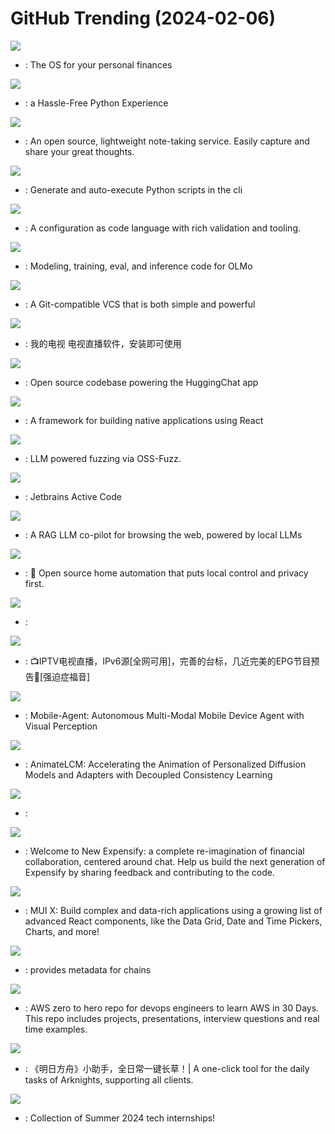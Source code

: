 # GitHub Trending (2024-02-06)

![](https://img.shields.io/badge/Ruby-New%201-green?style=flat-square&logo=appveyor)
- [](https://github.comundefined): The OS for your personal finances

![](https://img.shields.io/badge/Rust-New%20233-green?style=flat-square&logo=appveyor)
- [](https://github.comundefined): a Hassle-Free Python Experience

![](https://img.shields.io/badge/Go-New%20299-green?style=flat-square&logo=appveyor)
- [](https://github.comundefined): An open source, lightweight note-taking service. Easily capture and share your great thoughts.

![](https://img.shields.io/badge/Python-New%20265-green?style=flat-square&logo=appveyor)
- [](https://github.comundefined): Generate and auto-execute Python scripts in the cli

![](https://img.shields.io/badge/Java-New%20601-green?style=flat-square&logo=appveyor)
- [](https://github.comundefined): A configuration as code language with rich validation and tooling.

![](https://img.shields.io/badge/Python-New%20255-green?style=flat-square&logo=appveyor)
- [](https://github.comundefined): Modeling, training, eval, and inference code for OLMo

![](https://img.shields.io/badge/Rust-New%2079-green?style=flat-square&logo=appveyor)
- [](https://github.comundefined): A Git-compatible VCS that is both simple and powerful

![](https://img.shields.io/badge/C-New%202-green?style=flat-square&logo=appveyor)
- [](https://github.comundefined): 我的电视 电视直播软件，安装即可使用

![](https://img.shields.io/badge/TypeScript-New%2051-green?style=flat-square&logo=appveyor)
- [](https://github.comundefined): Open source codebase powering the HuggingChat app

![](https://img.shields.io/badge/C%2B%2B-New%2030-green?style=flat-square&logo=appveyor)
- [](https://github.comundefined): A framework for building native applications using React

![](https://img.shields.io/badge/Python-New%2045-green?style=flat-square&logo=appveyor)
- [](https://github.comundefined): LLM powered fuzzing via OSS-Fuzz.

![](https://img.shields.io/badge/VBScript-New%20196-green?style=flat-square&logo=appveyor)
- [](https://github.comundefined): Jetbrains Active Code

![](https://img.shields.io/badge/TypeScript-New%2053-green?style=flat-square&logo=appveyor)
- [](https://github.comundefined): A RAG LLM co-pilot for browsing the web, powered by local LLMs

![](https://img.shields.io/badge/Python-New%20170-green?style=flat-square&logo=appveyor)
- [](https://github.comundefined): 🏡 Open source home automation that puts local control and privacy first.

![](https://img.shields.io/badge/none-New%2011-green?style=flat-square&logo=appveyor)
- [](https://github.comundefined): 

![](https://img.shields.io/badge/none-New%2094-green?style=flat-square&logo=appveyor)
- [](https://github.comundefined): 📺IPTV电视直播，IPv6源[全网可用]，完善的台标，几近完美的EPG节目预告🎈[强迫症福音]

![](https://img.shields.io/badge/Python-New%20160-green?style=flat-square&logo=appveyor)
- [](https://github.comundefined): Mobile-Agent: Autonomous Multi-Modal Mobile Device Agent with Visual Perception

![](https://img.shields.io/badge/none-New%2035-green?style=flat-square&logo=appveyor)
- [](https://github.comundefined): AnimateLCM: Accelerating the Animation of Personalized Diffusion Models and Adapters with Decoupled Consistency Learning

![](https://img.shields.io/badge/TypeScript-New%2013-green?style=flat-square&logo=appveyor)
- [](https://github.comundefined): 

![](https://img.shields.io/badge/TypeScript-New%2029-green?style=flat-square&logo=appveyor)
- [](https://github.comundefined): Welcome to New Expensify: a complete re-imagination of financial collaboration, centered around chat. Help us build the next generation of Expensify by sharing feedback and contributing to the code.

![](https://img.shields.io/badge/TypeScript-New%2019-green?style=flat-square&logo=appveyor)
- [](https://github.comundefined): MUI X: Build complex and data-rich applications using a growing list of advanced React components, like the Data Grid, Date and Time Pickers, Charts, and more!

![](https://img.shields.io/badge/Kotlin-New%2034-green?style=flat-square&logo=appveyor)
- [](https://github.comundefined): provides metadata for chains

![](https://img.shields.io/badge/Python-New%2020-green?style=flat-square&logo=appveyor)
- [](https://github.comundefined): AWS zero to hero repo for devops engineers to learn AWS in 30 Days. This repo includes projects, presentations, interview questions and real time examples.

![](https://img.shields.io/badge/C%2B%2B-New%2060-green?style=flat-square&logo=appveyor)
- [](https://github.comundefined): 《明日方舟》小助手，全日常一键长草！| A one-click tool for the daily tasks of Arknights, supporting all clients.

![](https://img.shields.io/badge/none-New%2028-green?style=flat-square&logo=appveyor)
- [](https://github.comundefined): Collection of Summer 2024 tech internships!

